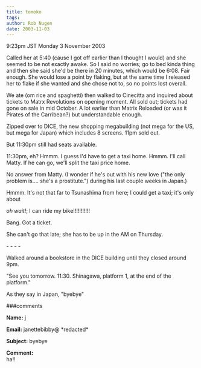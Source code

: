 ```yaml
---
title: tomoko
tags: 
author: Rob Nugen
date: 2003-11-03
---
```


<p class=date>9:23pm JST Monday 3 November 2003</p>

<p> Called her at 5:40 (cause I got off earlier than I thought I
would) and she seemed to be not exactly awake.  So I said no worries;
go to bed kinda thing and then she said she'd be there in 20 minutes,
which would be 6:08.  Fair enough.  She would lose a point by flaking,
but at the same time I released her to flake if she wanted and she
chose not to, so no points lost overall.</p>

<p>We ate (om rice and spaghetti) then walked to Cinecitta and
inquired about tickets to Matrx Revolutions on opening moment.  All
sold out; tickets had gone on sale in mid October.  A lot earlier than
Matrix Reloaded (or was it Pirates of the Carribean?) but
understandable enough.</p>

<p>Zipped over to DICE, the new shopping megabuilding (not mega for the
US, but mega for Japan) which includes 8 screens.  11pm sold out.</p>

<p>But 11:30pm still had seats available.</p>

<p>11:30pm, eh?  Hmmm.  I guess I'd have to get a taxi home.
Hmmm.  I'll call Matty.  If he can go, we'll split the taxi price
home.</p>

<p>No answer from Matty.  (I wonder if he's out with his new love
("the only problem is....  she's a prostitute.") during his last
couple weeks in Japan.)</p>

<p>Hmmm. It's not that far to Tsunashima from here; I could get a
taxi; it's only about</p>

<p><em>oh wait!</em>; I can ride my bike!!!!!!!!!!!</p>

<p>Bang.  Got a ticket.</p>

<p>She can't go that late; she has to be up in the AM on Thursday.</p>

<p>- - - -</p>

<p>Walked around a bookstore in the DICE building until they closed
around 9pm.</p>

<p>"See you tomorrow.  11:30.  Shinagawa, platform 1, at the end of
the platform."</p>

<p>As they say in Japan, "byebye"</p>

###comments

<p><b>Name:</b> j

<p><b>Email:</b> janettebibby@ *redacted*

<p><b>Subject:</b> byebye

<p><b>Comment:</b>
<br>ha!!

